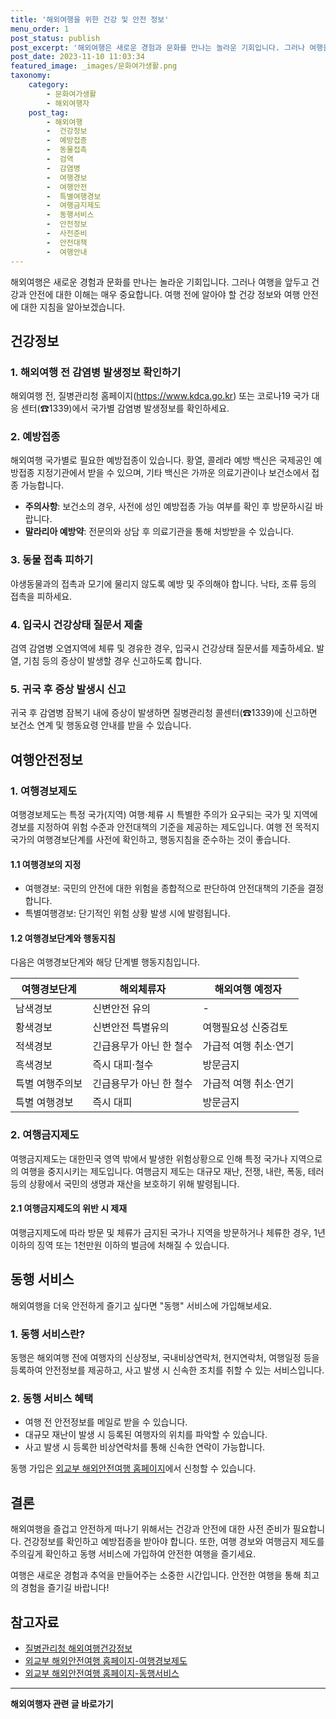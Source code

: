 ```yaml
---
title: '해외여행을 위한 건강 및 안전 정보'
menu_order: 1
post_status: publish
post_excerpt: '해외여행은 새로운 경험과 문화를 만나는 놀라운 기회입니다. 그러나 여행을 앞두고 건강과 안전에 대한 이해는 매우 중요합니다. 여행 전에 알아야 할 건강 정보와 여행 안전에 대한 지침을 알아보겠습니다.'
post_date: 2023-11-10 11:03:34
featured_image: _images/문화여가생활.png
taxonomy:
    category:
        - 문화여가생활
        - 해외여행자
    post_tag:
        - 해외여행
        -  건강정보
        -  예방접종
        -  동물접촉
        -  검역
        -  감염병
        -  여행경보
        -  여행안전
        -  특별여행경보
        -  여행금지제도
        -  동행서비스
        -  안전정보
        -  사전준비
        -  안전대책
        -  여행안내
---
```




해외여행은 새로운 경험과 문화를 만나는 놀라운 기회입니다. 그러나 여행을 앞두고 건강과 안전에 대한 이해는 매우 중요합니다. 여행 전에 알아야 할 건강 정보와 여행 안전에 대한 지침을 알아보겠습니다.

## 건강정보

### 1. 해외여행 전 감염병 발생정보 확인하기

해외여행 전, 질병관리청 홈페이지(https://www.kdca.go.kr) 또는 코로나19 국가 대응 센터(☎1339)에서 국가별 감염병 발생정보를 확인하세요. 

### 2. 예방접종

해외여행 국가별로 필요한 예방접종이 있습니다. 황열, 콜레라 예방 백신은 국제공인 예방접종 지정기관에서 받을 수 있으며, 기타 백신은 가까운 의료기관이나 보건소에서 접종 가능합니다.

- **주의사항**: 보건소의 경우, 사전에 성인 예방접종 가능 여부를 확인 후 방문하시길 바랍니다.
- **말라리아 예방약**: 전문의와 상담 후 의료기관을 통해 처방받을 수 있습니다.

### 3. 동물 접촉 피하기

야생동물과의 접촉과 모기에 물리지 않도록 예방 및 주의해야 합니다. 낙타, 조류 등의 접촉을 피하세요.

### 4. 입국시 건강상태 질문서 제출

검역 감염병 오염지역에 체류 및 경유한 경우, 입국시 건강상태 질문서를 제출하세요. 발열, 기침 등의 증상이 발생할 경우 신고하도록 합니다.

### 5. 귀국 후 증상 발생시 신고

귀국 후 감염병 잠복기 내에 증상이 발생하면 질병관리청 콜센터(☎1339)에 신고하면 보건소 연계 및 행동요령 안내를 받을 수 있습니다.

## 여행안전정보

### 1. 여행경보제도

여행경보제도는 특정 국가(지역) 여행·체류 시 특별한 주의가 요구되는 국가 및 지역에 경보를 지정하여 위험 수준과 안전대책의 기준을 제공하는 제도입니다. 여행 전 목적지 국가의 여행경보단계를 사전에 확인하고, 행동지침을 준수하는 것이 좋습니다.


#### 1.1 여행경보의 지정

- 여행경보: 국민의 안전에 대한 위험을 종합적으로 판단하여 안전대책의 기준을 결정합니다.
- 특별여행경보: 단기적인 위험 상황 발생 시에 발령됩니다.

#### 1.2 여행경보단계와 행동지침

다음은 여행경보단계와 해당 단계별 행동지침입니다.

| 여행경보단계 | 해외체류자                  | 해외여행 예정자                     |
| ------------ | -------------------------- | ----------------------------------- |
| 남색경보     | 신변안전 유의              | -                                   |
| 황색경보     | 신변안전 특별유의          | 여행필요성 신중검토                |
| 적색경보     | 긴급용무가 아닌 한 철수   | 가급적 여행 취소·연기               |
| 흑색경보     | 즉시 대피·철수            | 방문금지                            |
| 특별 여행주의보 | 긴급용무가 아닌 한 철수   | 가급적 여행 취소·연기               |
| 특별 여행경보 | 즉시 대피                | 방문금지                            |

### 2. 여행금지제도

여행금지제도는 대한민국 영역 밖에서 발생한 위험상황으로 인해 특정 국가나 지역으로의 여행을 중지시키는 제도입니다. 여행금지 제도는 대규모 재난, 전쟁, 내란, 폭동, 테러 등의 상황에서 국민의 생명과 재산을 보호하기 위해 발령됩니다.

#### 2.1 여행금지제도의 위반 시 제재

여행금지제도에 따라 방문 및 체류가 금지된 국가나 지역을 방문하거나 체류한 경우, 1년 이하의 징역 또는 1천만원 이하의 벌금에 처해질 수 있습니다.


## 동행 서비스

해외여행을 더욱 안전하게 즐기고 싶다면 "동행" 서비스에 가입해보세요.

### 1. 동행 서비스란?

동행은 해외여행 전에 여행자의 신상정보, 국내비상연락처, 현지연락처, 여행일정 등을 등록하여 안전정보를 제공하고, 사고 발생 시 신속한 조치를 취할 수 있는 서비스입니다.

### 2. 동행 서비스 혜택

- 여행 전 안전정보를 메일로 받을 수 있습니다.
- 대규모 재난이 발생 시 등록된 여행자의 위치를 파악할 수 있습니다.
- 사고 발생 시 등록한 비상연락처를 통해 신속한 연락이 가능합니다.

동행 가입은 [외교부 해외안전여행 홈페이지](https://www.0404.go.kr/dev/main.mofa)에서 신청할 수 있습니다.

## 결론

해외여행을 즐겁고 안전하게 떠나기 위해서는 건강과 안전에 대한 사전 준비가 필요합니다. 건강정보를 확인하고 예방접종을 받아야 합니다. 또한, 여행 경보와 여행금지 제도를 주의깊게 확인하고 동행 서비스에 가입하여 안전한 여행을 즐기세요.

여행은 새로운 경험과 추억을 만들어주는 소중한 시간입니다. 안전한 여행을 통해 최고의 경험을 즐기길 바랍니다!

## 참고자료

- [질병관리청 해외여행건강정보](https://www.kdca.go.kr)
- [외교부 해외안전여행 홈페이지-여행경보제도](https://www.0404.go.kr/walking/walking_intro.jsp)
- [외교부 해외안전여행 홈페이지-동행서비스](https://www.0404.go.kr/accompany/intro.jsp)


<!-- wp:separator -->
<hr class="wp-block-separator has-alpha-channel-opacity"/>
<!-- /wp:separator -->

<!-- wp:group {"backgroundColor":"base","layout":{"type":"constrained"}} -->
<div class="wp-block-group has-base-background-color has-background"><!-- wp:paragraph {"align":"center","fontSize":"medium"} -->
<p class="has-text-align-center has-large-font-size"><strong>해외여행자 관련 글 바로가기</strong></p>
<!-- /wp:paragraph -->


<!-- wp:latest-posts
{"categories":[{"id":14870,"count":19,"description":"","link":"https://uknowlaw.com/category/%ed%95%b4%ec%99%b8%ec%97%ac%ed%96%89%ec%9e%90/","name":"해외여행자","slug":"해외여행자","taxonomy":"category","parent":0,"meta":[],"_links":{"self":[{"href":"https://uknowlaw.com/wp-json/wp/v2/categories/14870"}],"collection":[{"href":"https://uknowlaw.com/wp-json/wp/v2/categories"}],"about":[{"href":"https://uknowlaw.com/wp-json/wp/v2/taxonomies/category"}],"wp:post_type":[{"href":"https://uknowlaw.com/wp-json/wp/v2/posts?categories=14870"}],"curies":[{"name":"wp","href":"https://api.w.org/{rel}","templated":true}]}}],"postsToShow":100,"excerptLength":28,"postLayout":"grid","columns":2,"featuredImageAlign":"left","featuredImageSizeSlug":"large","fontSize":"small"} /--></div>
<!-- /wp:group -->